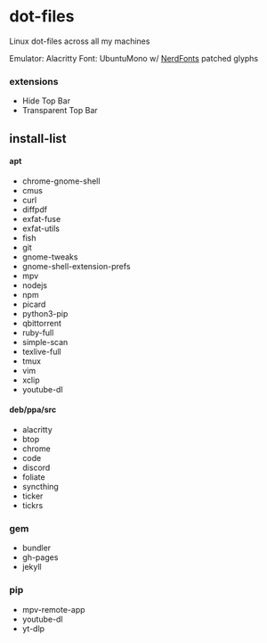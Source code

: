 # dot-files
Linux dot-files across all my machines

Emulator: Alacritty
Font: UbuntuMono w/ [NerdFonts](https://github.com/ryanoasis/nerd-fonts) patched glyphs

### extensions
- Hide Top Bar
- Transparent Top Bar

## install-list
#### apt
- chrome-gnome-shell
- cmus
- curl
- diffpdf
- exfat-fuse
- exfat-utils
- fish
- git
- gnome-tweaks
- gnome-shell-extension-prefs
- mpv
- nodejs
- npm
- picard
- python3-pip
- qbittorrent
- ruby-full
- simple-scan
- texlive-full
- tmux
- vim
- xclip
- youtube-dl

#### deb/ppa/src
- alacritty
- btop
- chrome
- code
- discord
- foliate
- syncthing
- ticker
- tickrs

### gem
- bundler
- gh-pages
- jekyll

### pip
- mpv-remote-app
- youtube-dl
- yt-dlp
